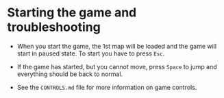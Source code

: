 # Starting the game and troubleshooting

- When you start the game, the 1st map will be loaded and the game will start in paused state. To start you have to press `Esc`.

- If the game has started, but you cannot move, press `Space` to jump and everything should be back to normal.

- See the `CONTROLS.md` file for more information on game controls.